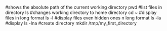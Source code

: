 #shows the absolute path of the current working directory
pwd
#list files in directory
ls
#changes working directory to home directory
cd ~
#display files in long format
ls -l
#display files even hidden ones n long format
ls -la
#display
ls -lna
#create directory
mkdir /tmp/my_first_directory
